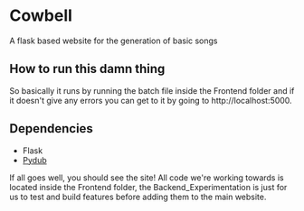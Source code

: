 # Cowbell
A flask based website for the generation of basic songs

## How to run this damn thing
So basically it runs by running the batch file inside the Frontend folder and if it doesn't give any errors you can get to it by going to http://localhost:5000.

## Dependencies

* Flask
* [Pydub](https://github.com/jiaaro/pydub)

If all goes well, you should see the site! All code we're working towards is located inside the Frontend folder, the Backend_Experimentation is just for us to test and build features before adding them to the main website.
